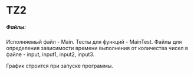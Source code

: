 # TZ2

##### Файлы:
Исполняемый файл - Main.
Тесты для функций - MainTest.
Файлы для определения зависимости времени выполнения от количества чисел в файле - input, input1, input2, input3.

График строится при запуске программы.

